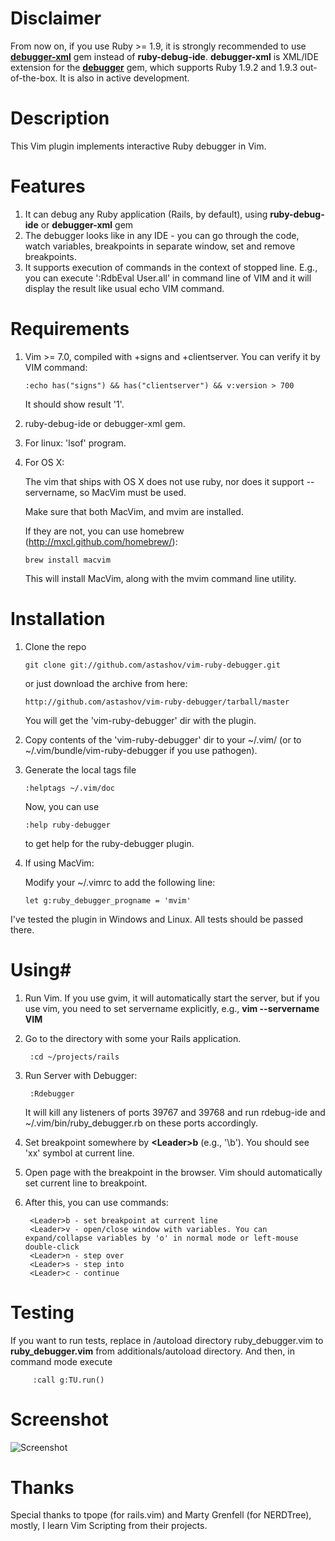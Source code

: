 # Disclaimer #

From now on, if you use Ruby >= 1.9, it is strongly recommended to use [**debugger-xml**](https://rubygems.org/gems/debugger-xml) gem instead of **ruby-debug-ide**.
**debugger-xml** is XML/IDE extension for the [**debugger**](https://rubygems.org/gems/debugger) gem, which supports Ruby 1.9.2 and 1.9.3 out-of-the-box. It is also in active development.

# Description #

This Vim plugin implements interactive Ruby debugger in Vim.


# Features #

1. It can debug any Ruby application (Rails, by default), using **ruby-debug-ide** or **debugger-xml** gem
2. The debugger looks like in any IDE - you can go through the code, watch variables, breakpoints in separate window, set and remove breakpoints.
3. It supports execution of commands in the context of stopped line. E.g., you can execute ':RdbEval User.all' in command line of VIM and it will display the result like usual echo VIM command.


# Requirements #

1.  Vim >= 7.0, compiled with +signs and +clientserver. You can verify it by VIM command: 

        :echo has("signs") && has("clientserver") && v:version > 700

    It should show result '1'.

2.  ruby-debug-ide or debugger-xml gem.
3.  For linux: 'lsof' program.
4.  For OS X:

    The vim that ships with OS X does not use ruby, nor does it support --servername, so MacVim must be used.

    Make sure that both MacVim, and mvim are installed.

    If they are not, you can use homebrew (http://mxcl.github.com/homebrew/):

        brew install macvim

    This will install MacVim, along with the mvim command line utility.

# Installation #

1.  Clone the repo

        git clone git://github.com/astashov/vim-ruby-debugger.git

    or just download the archive from here:

        http://github.com/astashov/vim-ruby-debugger/tarball/master

    You will get the 'vim-ruby-debugger' dir with the plugin.

2.  Copy contents of the 'vim-ruby-debugger' dir to your ~/.vim/ (or to ~/.vim/bundle/vim-ruby-debugger if you use pathogen).

3.  Generate the local tags file
	
        :helptags ~/.vim/doc

    Now, you can use

        :help ruby-debugger

    to get help for the ruby-debugger plugin.

4.  If using MacVim:

    Modify your ~/.vimrc to add the following line:

    ```VimL
    let g:ruby_debugger_progname = 'mvim'
    ```

I've tested the plugin in Windows and Linux. All tests should be passed there.


# Using#

1.  Run Vim. If you use gvim, it will automatically start the server, but if you use vim, you need to set
    servername explicitly, e.g., **vim --servername VIM**

2.  Go to the directory with some your Rails application.

         :cd ~/projects/rails

3.  Run Server with Debugger:

         :Rdebugger

    It will kill any listeners of ports 39767 and 39768 and run rdebug-ide and ~/.vim/bin/ruby_debugger.rb on these ports accordingly.

3.  Set breakpoint somewhere by **&lt;Leader&gt;b** (e.g., '\b'). You should see 'xx' symbol at current line.

4.  Open page with the breakpoint in the browser. Vim should automatically set current line to breakpoint.

5.  After this, you can use commands:

         <Leader>b - set breakpoint at current line
         <Leader>v - open/close window with variables. You can expand/collapse variables by 'o' in normal mode or left-mouse double-click
         <Leader>n - step over
         <Leader>s - step into
         <Leader>c - continue


# Testing #

If you want to run tests, replace in /autoload directory ruby_debugger.vim to **ruby_debugger.vim** from additionals/autoload directory.
And then, in command mode execute

         :call g:TU.run()


# Screenshot #

![Screenshot](https://raw.github.com/astashov/vim-ruby-debugger/master/screenshot.png)


# Thanks #

Special thanks to tpope (for rails.vim) and Marty Grenfell (for NERDTree), mostly, I learn Vim Scripting from their projects.
